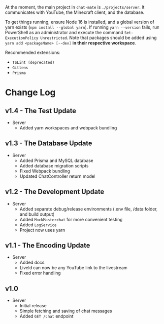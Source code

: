 At the moment, the main project in `chat-mate` is `./projects/server`. It communicates with YouTube, the Minecraft client, and the database.

To get things running, ensure Node 16 is installed, and a global version of yarn exists (`npm install --global yarn`). If running `yarn --version` fails, run PowerShell as an administrator and execute the command `Set-ExecutionPolicy Unrestricted`. Note that packages should be added using `yarn add <packageName> [--dev]` **in their respective workspace**.

Recommended extensions:
- `TSLint (deprecated)`
- `Gitlens`
- `Prisma`

# Change Log
## v1.4 - The Test Update
- Server
  - Added yarn workspaces and webpack bundling

## v1.3 - The Database Update
- Server
  - Added Prisma and MySQL database
  - Added database migration scripts
  - Fixed Webpack bundling
  - Updated ChatController return model

## v1.2 - The Development Update
- Server
  - Added separate debug/release environments (.env file, /data folder, and build output)
  - Added `MockMasterchat` for more convenient testing
  - Added `LogService`
  - Project now uses yarn

## v1.1 - The Encoding Update
- Server
  - Added docs
  - LiveId can now be any YouTube link to the livestream
  - Fixed error handling

## v1.0
- Server
  - Initial release
  - Simple fetching and saving of chat messages
  - Added `GET /chat` endpoint

